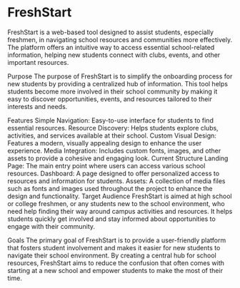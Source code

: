 # FreshStart
FreshStart is a web-based tool designed to assist students, especially freshmen, in navigating school resources and communities more effectively. The platform offers an intuitive way to access essential school-related information, helping new students connect with clubs, events, and other important resources.

Purpose
The purpose of FreshStart is to simplify the onboarding process for new students by providing a centralized hub of information. This tool helps students become more involved in their school community by making it easy to discover opportunities, events, and resources tailored to their interests and needs.

Features
Simple Navigation: Easy-to-use interface for students to find essential resources.
Resource Discovery: Helps students explore clubs, activities, and services available at their school.
Custom Visual Design: Features a modern, visually appealing design to enhance the user experience.
Media Integration: Includes custom fonts, images, and other assets to provide a cohesive and engaging look.
Current Structure
Landing Page: The main entry point where users can access various school resources.
Dashboard: A page designed to offer personalized access to resources and information for students.
Assets: A collection of media files such as fonts and images used throughout the project to enhance the design and functionality.
Target Audience
FreshStart is aimed at high school or college freshmen, or any students new to the school environment, who need help finding their way around campus activities and resources. It helps students quickly get involved and stay informed about opportunities to engage with their community.

Goals
The primary goal of FreshStart is to provide a user-friendly platform that fosters student involvement and makes it easier for new students to navigate their school environment. By creating a central hub for school resources, FreshStart aims to reduce the confusion that often comes with starting at a new school and empower students to make the most of their time.

